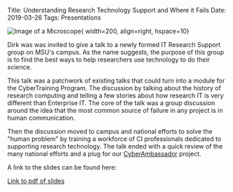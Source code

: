 Title: Understanding Research Technology Support and Where it Fails
Date: 2019-03-26
Tags: Presentations

![Image of a Microscope](//colbrydi.github.io/images/Microscope.png){ width=200, align=right, hspace=10}

Dirk was was invited to give a talk to a newly formed IT Research Support group on MSU's campus.  As the name suggests, the purpose of this group is to find the best ways to help researchers use technology to do their science.  

This talk was a patchwork of existing talks that could turn into a module for the CyberTraining Program.  The discussion by talking about the history of research computing  and  telling a few stories about how research IT is very different than Enterprise IT.  The core of the talk was a group discussion around the idea that the  most common source of failure in any project is in human communication.

Then the discussion moved to campus and national efforts to solve the "human problem" by training a workforce of CI professionals dedicated to supporting research technology.  The talk ended with a quick review of the many national efforts and a plug for our [CyberAmbassador](https://colbrydi.github.io/cyberambassadors/) project.

A link to the slides can be found here:

[Link to pdf of slides](//colbrydi.github.io/images/20190326_IT_Research_support_Talk.pdf)

